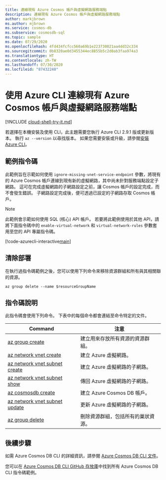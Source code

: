 ```yaml
---
title: 連線現有 Azure Cosmos 帳戶與虛擬網路服務端點
description: 連線現有 Azure Cosmos 帳戶與虛擬網路服務端點
author: markjbrown
ms.author: mjbrown
ms.service: cosmos-db
ms.subservice: cosmosdb-sql
ms.topic: sample
ms.date: 07/29/2020
ms.openlocfilehash: 4fd434fcfcc560a69b1e223730021aa4dd32c334
ms.sourcegitcommit: 0b8320ae0d3455344ec8855b5c2d0ab3faa974a3
ms.translationtype: HT
ms.contentlocale: zh-TW
ms.lasthandoff: 07/30/2020
ms.locfileid: "87432248"
---
```

# <a name="connect-an-existing-azure-cosmos-account-with-virtual-network-service-endpoints-using-azure-cli"></a>使用 Azure CLI 連線現有 Azure Cosmos 帳戶與虛擬網路服務端點

[!INCLUDE [cloud-shell-try-it.md](../../../../../includes/cloud-shell-try-it.md)]

若選擇在本機安裝及使用 CLI，此主題需要您執行 Azure CLI 2.9.1 版或更新版本。 執行 `az --version` 以尋找版本。 如果您需要安裝或升級，請參閱[安裝 Azure CLI](/cli/azure/install-azure-cli)。

## <a name="sample-script"></a>範例指令碼

此範例旨在示範如何使用 `ignore-missing-vnet-service-endpoint` 參數，將現有的 Azure Cosmos 帳戶連線到現有新的虛擬網路，其中尚未針對服務端點設定子網路。 這可在完成虛擬網路的子網路設定之前，讓 Cosmos 帳戶的設定完成，而不會發生錯誤。 子網路設定完成後，便可透過已設定的子網路存取 Cosmos 帳戶。

> [!NOTE]
> 此範例會示範如何使用 SQL (核心) API 帳戶。 若要將此範例使用於其他 API，請將下面指令碼中的 `enable-virtual-network` 和 `virtual-network-rules` 參數套用至您的 API 專屬指令碼。

[!code-azurecli-interactive[main](../../../../../cli_scripts/cosmosdb/common/service-endpoints-ignore-missing-vnet.sh "Create an Azure Cosmos account with service endpoints.")]

## <a name="clean-up-deployment"></a>清除部署

在執行過指令碼範例之後，您可以使用下列命令來移除資源群組和所有與其相關聯的資源。

```azurecli-interactive
az group delete --name $resourceGroupName
```

## <a name="script-explanation"></a>指令碼說明

此指令碼會使用下列命令。 下表中的每個命令都會連結至命令特定的文件。

| Command | 注意 |
|---|---|
| [az group create](/cli/azure/group#az-group-create) | 建立用來存放所有資源的資源群組。 |
| [az network vnet create](/cli/azure/network/vnet#az-network-vnet-create) | 建立 Azure 虛擬網路。 |
| [az network vnet subnet create](/cli/azure/network/vnet/subnet#az-network-vnet-subnet-create) | 建立 Azure 虛擬網路的子網路。 |
| [az network vnet subnet show](/cli/azure/network/vnet/subnet#az-network-vnet-subnet-show) | 傳回 Azure 虛擬網路的子網路。 |
| [az cosmosdb create](/cli/azure/cosmosdb#az-cosmosdb-create) | 建立 Azure Cosmos DB 帳戶。 |
| [az network vnet subnet update](/cli/azure/network/vnet/subnet#az-network-vnet-subnet-update) | 更新 Azure 虛擬網路的子網路。 |
| [az group delete](/cli/azure/resource#az-resource-delete) | 刪除資源群組，包括所有的巢狀資源。 |

## <a name="next-steps"></a>後續步驟

如需 Azure Cosmos DB CLI 的詳細資訊，請參閱 [Azure Cosmos DB CLI 文件](/cli/azure/cosmosdb)。

您可以在 [Azure Cosmos DB CLI GitHub 存放庫](https://github.com/Azure-Samples/azure-cli-samples/tree/master/cosmosdb)中找到所有 Azure Cosmos DB CLI 指令碼範例。
